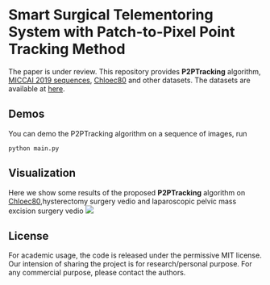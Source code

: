 # Smart Surgical Telementoring System with Patch-to-Pixel Point Tracking Method

The paper is under review. This repository provides **P2PTracking** algorithm, [MICCAI 2019 sequences](https://arxiv.org/pdf/2101.01133), [Chloec80](https://arxiv.org/pdf/1602.03012) and other datasets. The datasets are available at [here](https://drive.google.com/drive/folders/1VlqMEdN5RIFDkMbE9XWdAKfqmOjISEKJ?usp=sharing).

## Demos

You can demo the P2PTracking algorithm on a sequence of images, run
```Shell
python main.py
```


## Visualization
Here we show some results of the proposed **P2PTracking** algorithm on [Chloec80](https://arxiv.org/pdf/1602.03012),hysterectomy surgery vedio and laparoscopic pelvic mass excision surgery vedio
![](./Qualitative.png)

[//]: # (## Acknowledgment)

[//]: # (Our code is based on the excellent works of [SiameseFC]&#40;https://arxiv.org/pdf/1606.09549&#41;.)

## License
For academic usage, the code is released under the permissive MIT license. Our intension of sharing the project is for research/personal purpose. For any commercial purpose, please contact the authors.
